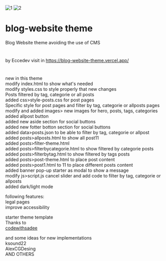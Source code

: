 ![1](https://github.com/user-attachments/assets/681ee7a6-6a6f-488a-947a-6810a45fea8b)
![2](https://github.com/user-attachments/assets/9bf22709-1b2e-4e53-a511-5613062c0031)

# blog-website theme
Blog Website theme avoiding the use of CMS
#
by Eccedev visit in https://blog-website-theme.vercel.app/
#
new in this theme  
modify index.html to show what's needed  
modify styles.css to style properly that new changes   
Posts filtered by tag, categorie or all posts   
added css>style-posts.css for post pages  
Specific style for post pages and filter by tag, categorie or allposts pages  
modify and added images> new images for hero, posts, tags, categories  
added allpost button  
added new aside section for social buttons  
added new fotter botton section for social buttons  
added data>posts.json to be able to filter by tag, categorie or allpost  
added posts>allposts.html to show all post11  
added posts>filter-theme.html  
added posts>filterbycategorie.html to show filtered by categorie posts   
added posts>filterbytag.html to show filtered by tags posts   
added posts>post-theme.html to place post content  
added posts>post1.html to 11 to place different posts content  
added banner pop-up starter as modal to show a message  
modify js>script.js cancel slider and add code to filter by tag, categorie or allposts  
added dark/light mode  
  
following features:  
legal pages  
improve accessibility  

starter theme template  
Thanks to  
[codewithsadee](https://github.com/codewithsadee)  

  
and some ideas for new implementations  
ksound22  
AlexCGDesing  
AND OTHERS  

